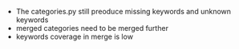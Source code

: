 - The categories.py still preoduce missing keywords and unknown keywords
- merged categories need to be merged further
- keywords coverage in merge is low